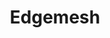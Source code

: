 ---
facebook: https://facebook.com/edgemesh
linkedin: https://linkedin.com/company/edgemesh-corporation
logohandle: edgemesh
sort: edgemesh
title: Edgemesh
twitter: https://x.com/edgemeshinc
website: https://edgemesh.com/
---